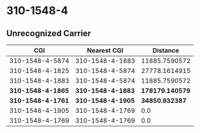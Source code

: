 # 310-1548-4
## Unrecognized Carrier


| CGI | Nearest CGI | Distance |
|-----|-------------|----------|
| 310-1548-4-5874 | 310-1548-4-1883 | 11885.7590572 |
| 310-1548-4-1825 | 310-1548-4-5874 | 27778.1614915 |
| 310-1548-4-1883 | 310-1548-4-5874 | 11885.7590572 |
| **310-1548-4-1865** | **310-1548-4-1883** | **178179.140579** |
| **310-1548-4-1761** | **310-1548-4-1905** | **34850.932387** |
| 310-1548-4-1905 | 310-1548-4-1769 | 0.0 |
| 310-1548-4-1769 | 310-1548-4-1769 | 0.0 |
